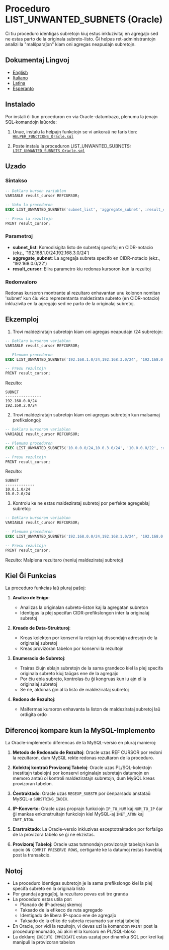 # Proceduro LIST_UNWANTED_SUBNETS (Oracle)

Ĉi tiu proceduro identigas subretojn kiuj estus inkluzivitaj en agregaĵo sed ne estas parto de la originala subreto-listo. Ĝi helpas ret-administrantojn analizi la "malŝparaĵon" kiam oni agregas neapudajn subretojn.

## Dokumentaj Lingvoj

- [English](./LIST_UNWANTED_SUBNETS_Oracle.en.md)
- [Italiano](./LIST_UNWANTED_SUBNETS_Oracle.it.md)
- [Latina](./LIST_UNWANTED_SUBNETS_Oracle.la.md)
- [Esperanto](./LIST_UNWANTED_SUBNETS_Oracle.eo.md)

## Instalado

Por instali ĉi tiun proceduron en via Oracle-datumbazo, plenumu la jenajn SQL-komandojn laŭorde:

1. Unue, instalu la helpajn funkciojn se vi ankoraŭ ne faris tion:
[`HELPER_FUNCTIONS_Oracle.sql`](./sql/HELPER_FUNCTIONS_Oracle.sql)

2. Poste instalu la proceduron LIST_UNWANTED_SUBNETS:
[`LIST_UNWANTED_SUBNETS_Oracle.sql`](./sql/LIST_UNWANTED_SUBNETS_Oracle.sql)

## Uzado

### Sintakso

```sql
-- Deklaru kurson variablon
VARIABLE result_cursor REFCURSOR;

-- Voku la proceduron
EXEC LIST_UNWANTED_SUBNETS('subnet_list', 'aggregate_subnet', :result_cursor);

-- Presu la rezultojn
PRINT result_cursor;
```

### Parametroj

- **subnet_list**: Komodisigita listo de subretaj specifoj en CIDR-notacio (ekz., '192.168.1.0/24,192.168.3.0/24')
- **aggregate_subnet**: La agregaĵa subreta specifo en CIDR-notacio (ekz., '192.168.0.0/22')
- **result_cursor**: Elira parametro kiu redonas kursoron kun la rezultoj

### Redonvaloro

Redonas kursoron montrante al rezultaro enhavantan unu kolonon nomitan 'subnet' kun ĉiu vico reprezentanta maldezirata subreto (en CIDR-notacio) inkluzivita en la agregaĵo sed ne parto de la originalaj subretoj.

## Ekzemploj

1. Trovi maldeziratajn subretojn kiam oni agregas neapudajn /24 subretojn:
```sql
-- Deklaru kursoron variablon
VARIABLE result_cursor REFCURSOR;

-- Plenumu proceduron
EXEC LIST_UNWANTED_SUBNETS('192.168.1.0/24,192.168.3.0/24', '192.168.0.0/22', :result_cursor);

-- Presu rezultojn
PRINT result_cursor;
```
Rezulto:
```
SUBNET
----------------
192.168.0.0/24
192.168.2.0/24
```

2. Trovi maldeziratajn subretojn kiam oni agregas subretojn kun malsamaj prefikslongoj:
```sql
-- Deklaru kursoron variablon
VARIABLE result_cursor REFCURSOR;

-- Plenumu proceduron
EXEC LIST_UNWANTED_SUBNETS('10.0.0.0/24,10.0.3.0/24', '10.0.0.0/22', :result_cursor);

-- Presu rezultojn
PRINT result_cursor;
```
Rezulto:
```
SUBNET
-------------
10.0.1.0/24
10.0.2.0/24
```

3. Kontrolu ke ne estas maldezirataj subretoj por perfekte agregeblaj subretoj:
```sql
-- Deklaru kursoron variablon
VARIABLE result_cursor REFCURSOR;

-- Plenumu proceduron
EXEC LIST_UNWANTED_SUBNETS('192.168.0.0/24,192.168.1.0/24', '192.168.0.0/23', :result_cursor);

-- Presu rezultojn
PRINT result_cursor;
```
Rezulto: Malplena rezultaro (neniuj maldezirataj subretoj)

## Kiel Ĝi Funkcias

La proceduro funkcias laŭ pluraj paŝoj:

1. **Analizo de Enigo**: 
   - Analizas la originalan subreto-liston kaj la agregatan subreton
   - Identigas la plej specifan CIDR-prefikslongon inter la originalaj subretoj

2. **Kreado de Data-Strukturoj**:
   - Kreas kolekton por konservi la retajn kaj dissendajn adresojn de la originalaj subretoj
   - Kreas provizoran tabelon por konservi la rezultojn

3. **Enumeracio de Subretoj**:
   - Trairas ĉiujn eblajn subretojn de la sama grandeco kiel la plej specifa originala subreto kiuj taŭgas ene de la agregaĵo
   - Por ĉiu ebla subreto, kontrolas ĉu ĝi kongruas kun iu ajn el la originalaj subretoj
   - Se ne, aldonas ĝin al la listo de maldezirataj subretoj

4. **Redono de Rezultoj**:
   - Malfermas kursoron enhavanta la liston de maldezirataj subretoj laŭ ordigita ordo

## Diferencoj kompare kun la MySQL-Implemento

La Oracle-implemento diferencas de la MySQL-versio en pluraj manieroj:

1. **Metodo de Redonado de Rezultoj**: Oracle uzas REF CURSOR por redoni la rezultaron, dum MySQL rekte redonas rezultaron de la proceduro.

2. **Kolektoj kontraŭ Provizoraj Tabeloj**: Oracle uzas PL/SQL-kolektojn (nestitajn tabelojn) por konservi originalajn subretajn datumojn en memoro antaŭ ol kontroli maldeziratajn subretojn, dum MySQL kreas provizoran tabelon.

3. **Ĉentraktado**: Oracle uzas `REGEXP_SUBSTR` por ĉenparsado anstataŭ MySQL-a `SUBSTRING_INDEX`.

4. **IP-Konverto**: Oracle uzas proprajn funkciojn `IP_TO_NUM` kaj `NUM_TO_IP` ĉar ĝi mankas enkonstruitajn funkciojn kiel MySQL-aj `INET_ATON` kaj `INET_NTOA`.

5. **Erartraktado**: La Oracle-versio inkluzivas esceptotraktadon por forfaligo de la provizora tabelo se ĝi ne ekzistas.

6. **Provizoraj Tabeloj**: Oracle uzas tutmondajn provizorajn tabelojn kun la opcio `ON COMMIT PRESERVE ROWS`, certigante ke la datumoj restas haveblaj post la transakcio.

## Notoj

- La proceduro identigas subretojn je la sama prefikslongo kiel la plej specifa subreto en la originala listo
- Por grandaj agregaĵoj, la rezultaro povas esti tre granda
- La proceduro estas utila por:
  - Planado de IP-adresaj skemoj
  - Taksado de la efikeco de ruta agregado
  - Identigado de libera IP-spaco ene de agregaĵo
  - Taksado de la efiko de subreta resumado sur retaj tabeloj
- En Oracle, por vidi la rezultojn, vi devas uzi la komandon `PRINT` post la procedurplenumado, aŭ akiri el la kursoro en PL/SQL-bloko
- La deklaroj `EXECUTE IMMEDIATE` estas uzataj por dinamika SQL por krei kaj manipuli la provizoran tabelon
